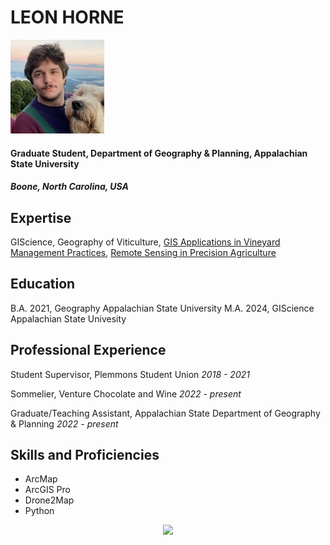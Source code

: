 LEON  HORNE
======

<img src= "/headshot.jpeg" width='150'>

#### Graduate Student, Department of Geography & Planning, Appalachian State University
##### Boone, North Carolina, USA

Expertise
----
GIScience, Geography of Viticulture, [GIS Applications in Vineyard Management Practices](https://docs.google.com/document/d/1NumkDTN-sTh0qNSbZSJdhioTdSdS884xTdFainzoeYU/edit?usp=sharing), [Remote Sensing in Precision Agriculture](https://docs.google.com/document/d/1dLYlcAIMX4u3KnZsmsH-bI7PCXXaHxPiavcCiNPr3JY/edit?usp=sharing)

Education
----
B.A. 2021, Geography
Appalachian State University
M.A. 2024, GIScience
Appalachian State Univesity

Professional Experience
----
Student Supervisor, Plemmons Student Union
_2018 - 2021_ 

Sommelier, Venture Chocolate and Wine 
_2022 - present_

Graduate/Teaching Assistant, Appalachian State Department of Geography & Planning
_2022 - present_

Skills and Proficiencies
----
- ArcMap
- ArcGIS Pro
- Drone2Map
- Python
<center><img src= "https://upload.wikimedia.org/wikipedia/commons/thumb/6/6b/Aerial_View_-_Landschaft_Markgräflerland1.jpg/2560px-Aerial_View_-_Landschaft_Markgräflerland1.jpg" width='300'>
